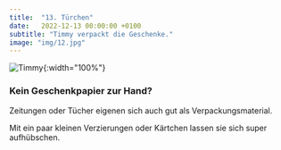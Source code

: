```yaml
---
title:  "13. Türchen"
date:   2022-12-13 00:00:00 +0100
subtitle: "Timmy verpackt die Geschenke."
image: "img/12.jpg"
---
```


![Timmy](../img/12.jpg){:width="100%"}

### Kein Geschenkpapier zur Hand?

Zeitungen oder Tücher eigenen sich auch gut als Verpackungsmaterial.

Mit ein paar kleinen Verzierungen oder Kärtchen lassen sie sich super aufhübschen.
